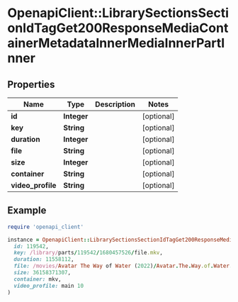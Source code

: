 # OpenapiClient::LibrarySectionsSectionIdTagGet200ResponseMediaContainerMetadataInnerMediaInnerPartInner

## Properties

| Name | Type | Description | Notes |
| ---- | ---- | ----------- | ----- |
| **id** | **Integer** |  | [optional] |
| **key** | **String** |  | [optional] |
| **duration** | **Integer** |  | [optional] |
| **file** | **String** |  | [optional] |
| **size** | **Integer** |  | [optional] |
| **container** | **String** |  | [optional] |
| **video_profile** | **String** |  | [optional] |

## Example

```ruby
require 'openapi_client'

instance = OpenapiClient::LibrarySectionsSectionIdTagGet200ResponseMediaContainerMetadataInnerMediaInnerPartInner.new(
  id: 119542,
  key: /library/parts/119542/1680457526/file.mkv,
  duration: 11558112,
  file: /movies/Avatar The Way of Water (2022)/Avatar.The.Way.of.Water.2022.2160p.WEB-DL.DDP5.1.Atmos.DV.HDR10.HEVC-CMRG.mkv,
  size: 36158371307,
  container: mkv,
  video_profile: main 10
)
```

